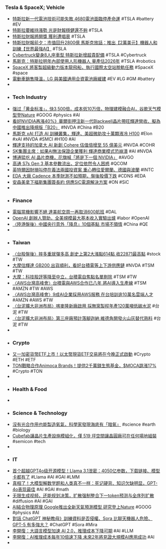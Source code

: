 ### Tesla & SpaceX; Vehicle
- [特斯拉新一代電池技術可能失敗 4680電池面臨停產命運](https://autos.yahoo.com.tw/news/特斯拉新-代電池技術可能失敗-4680電池面臨停產命運-134500045.html) #TSLA #battery #EV
- [特斯拉要維持漲勢 光是財報穩健還不夠](https://news.cnyes.com/news/id/5647098) #TSLA
- [特斯拉財報將開獎 獲利遭唱衰](https://www.ctee.com.tw/news/20240723700119-439901) #TSLA
- [特斯拉財報前夕：市值回升2800億 馬斯克放話：推出【2萬美元】機器人和訓練【世界最強AI】](https://hk.investing.com/news/stock-market-news/article-580047) #TSLA
- [Cybertruck變身8人座車型 特斯拉新增超貴配備](https://www.storm.mg/lifestyle/5199154) #TSLA #Cybertruck
- [馬斯克：特斯拉明年內部使用人形機器人 量產估2026年](https://udn.com/news/story/6811/8113046) #TSLA #robotics
- [SpaceX 將客製超級動力版本龍飛船，執行國際太空站脫軌任務](https://technews.tw/2024/07/23/spacex-dragon-usdv-iss-nasa/) #SpaceX #space
- [電動車銷售降溫，LG 與美國通用合資電池廠緩建](https://technews.tw/2024/07/22/lg-energy-solution-gm-battery-plant-pause/) #EV #LG #GM #battery
-
- ### Tech Industry
- [强过「黄金标准」，快3,500倍，成本低10万倍，物理建模融合AI，谷歌天气模型登Nature](https://www.jiqizhixin.com/articles/2024-07-23-7) #GOOG #physics #AI
- [看好NVIDIA再漲40%》華爾街押注新一代Blackwell晶片帶旺輝達營收、擬為中國推出降規版「B20」](https://www.blocktempo.com/investment-bank-raises-nvidia-target-price/) #NVDA #China #B20
- [馬斯克 xAI 打造 AI 訓練叢集，輝達、美超微助攻十萬顆液冷 H100](https://technews.tw/2024/07/23/elon-musk-announces-the-most-powerful-ai-training-cluster-in-the-world/) #Elon #xAI #NVDA #SMCI #H100 #AI
- [輝達支持的加拿大 AI 新創 Cohere 估值倍增至 55 億美元](https://finance.technews.tw/2024/07/23/ai-startup-cohere-valued-at-5-5-billion-in-new-funding-round/) #NVDA #COHR
- [SK集團主席：如果AI無法保證企業獲利 輝達商業模式恐崩潰](https://news.cnyes.com/news/id/5646541) #AI #NVDA
- [博通猛吃 AI 晶片商機，花旗喊「將是下一個 NVIDIA」](https://technews.tw/2024/07/23/broadcom-next-nvidia/) #AVGO
- [高通 S7s Gen 3 基本參數流出，定位依然令人困惑](https://m.eprice.com.tw/mobile/talk/102/5811155/1) #QCOM
- [英特爾因財損叫停在義法兩國投資案 重心轉往愛爾蘭、德國與波蘭](https://news.cnyes.com/news/id/5647674) #INTC
- [EDA 大廠 Cadence 本季財測不如預期，盤後股價下跌](https://finance.technews.tw/2024/07/23/cadence-reports-second-quarter-2024-financial-results/) #CDNS #EDA
- [安森美拿下福斯集團簽長約 供應SiC電源解決方案](https://news.cnyes.com/news/id/5647941) #ON #SiC
-
- ### Finance
- [電腦當機影響不絕 達美航空周一再取消600航班](https://news.cnyes.com/news/id/5646907) #DAL
- [OpenAI 創辦人贊助，全美規模最大基本收入實驗出爐](https://technews.tw/2024/07/23/basic-income-have-a-limited-effect/) #labor #OpenAI
- [〈陸港盤後〉中國央行意外「降息」10個基點 市場不領情](https://news.cnyes.com/news/id/5646234) #China #QE
-
- ### Taiwan
- [〈台股盤後〉摔多重就彈多高 創史上第2大漲點614點 收22871最高點](https://m.cnyes.com/news/id/5647761) #stock #TW
- [大摩估輝達 GB200 出貨順利，看好台積電等上下游供應鏈](https://finance.technews.tw/2024/07/23/morgan-stanley-expects-smooth-shipments-of-huida-gb200/) #NVDA #TSM #TW
- [大摩：科技股評等降至中立，台積電自焦點名單剔除](https://technews.tw/2024/07/22/tech-rout-deepens-in-asia-as-morgan-stanley-says-take-profits/) #TSM #TW
- [〈AWS台灣高峰會〉台積電與AWS合作已八年 將AI導入生產線](https://news.cnyes.com/news/id/5647915) #TSM #AMZN #TW #AWS
- [〈AWS台灣高峰會〉9成AI企業採用AWS服務 在台培訓逾10萬名雲端人才](https://news.cnyes.com/news/id/5647822) #AMZN #AWS #TW
- [〈台泥擴大非洲布局〉喀麥隆新廠啟用 採無窯製程年產120萬噸低碳水泥](https://news.cnyes.com/news/id/5647523) #台泥 #TW
- [〈台泥擴大非洲布局〉第三座廠預計落腳迦納 維德角開發火山灰替代熟料](https://news.cnyes.com/news/id/5647559) #台泥 #TW
-
- ### Crypto
- [又一加密貨幣ETF上市！以太幣現貨ETF交易將在今晚正式啟動](https://news.cnyes.com/news/id/5647676) #Crypto #ETH #ETF
- [TON戰略合作Animoca Brands！提供2千萬鎂生態基金，$MOCA跳漲17%](https://www.blocktempo.com/ton-foundation-and-animoca-brands-mocaverse-partner-in-a-20m-initiative-to-support-ton/) #Crypto #TON
-
- ### Health & Food
-
- ### Science & Technology
- [沒有光合作用也能製造氧氣，科學家發現海底有「暗氧」](https://technews.tw/2024/07/23/oxygen-discovered-in-deep-sea/) #science #earth #biology
- [Cubefab讓晶片生產設施模組化，僅 519 坪空間讓晶圓廠可在任何場地組裝](https://www.techbang.com/posts/114558-only-1715-square-meters-of-fab-to-disrupt-chip-manufacturing) #semicon #tech
-
- ### IT
- [首个超越GPT4o级开源模型！Llama 3.1泄密：4050亿参数，下载链接、模型卡都有了](https://www.jiqizhixin.com/articles/2024-07-23-6) #Llama #AI #GAI #LMM
- [真相了！大模型解数学题和人类真不一样：死记硬背、知识欠缺明显，GPT-4o表现最佳](https://www.jiqizhixin.com/articles/2024-07-23-3) #AI #GAI #math
- [无限生成视频，还能规划决策，扩散强制整合下一token预测与全序列扩散](https://www.jiqizhixin.com/articles/2024-07-23-2) #diffusion #AI #GAI
- [AI結合物理原理 Google推出全新天氣預測模型 研究登上Nature](https://news.cnyes.com/news/id/5647744) #GOOG #physics #AI
- [對話 ChatGPT 神秘教母》訓練資料是否侵權、Sora 比聊天機器人危險、GPT-5 有多強大？](https://www.blocktempo.com/openai-cto-talks-about-agi/) #ChatGPT #Sora #Mira
- [李開復：大語言模型加速 AI 2.0，推理成本下降可期](https://technews.tw/2024/07/23/kai-fu-lee-ai-llm/) #AI #LLM
- [李開復：AI推理成本每年10倍速下降 未來2年將見證大規模AI應用成功](https://tw.news.yahoo.com/李開復-ai推理成本每年10倍速下降-未來2年將見證大規模ai應用成功-100000180.html) #AI
-